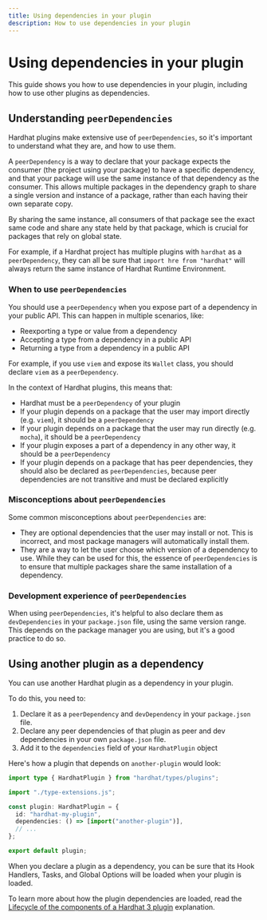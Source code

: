 ```yaml
---
title: Using dependencies in your plugin
description: How to use dependencies in your plugin
---
```


# Using dependencies in your plugin

This guide shows you how to use dependencies in your plugin, including how to use other plugins as dependencies.

## Understanding `peerDependencies`

Hardhat plugins make extensive use of `peerDependencies`, so it's important to understand what they are, and how to use them.

A `peerDependency` is a way to declare that your package expects the consumer (the project using your package) to have a specific dependency, and that your package will use the same instance of that dependency as the consumer. This allows multiple packages in the dependency graph to share a single version and instance of a package, rather than each having their own separate copy.

By sharing the same instance, all consumers of that package see the exact same code and share any state held by that package, which is crucial for packages that rely on global state.

For example, if a Hardhat project has multiple plugins with `hardhat` as a `peerDependency`, they can all be sure that `import hre from "hardhat"` will always return the same instance of Hardhat Runtime Environment.

### When to use `peerDependencies`

You should use a `peerDependency` when you expose part of a dependency in your public API. This can happen in multiple scenarios, like:

- Reexporting a type or value from a dependency
- Accepting a type from a dependency in a public API
- Returning a type from a dependency in a public API

For example, if you use `viem` and expose its `Wallet` class, you should declare `viem` as a `peerDependency`.

In the context of Hardhat plugins, this means that:

- Hardhat must be a `peerDependency` of your plugin
- If your plugin depends on a package that the user may import directly (e.g. `viem`), it should be a `peerDependency`
- If your plugin depends on a package that the user may run directly (e.g. `mocha`), it should be a `peerDependency`
- If your plugin exposes a part of a dependency in any other way, it should be a `peerDependency`
- If your plugin depends on a package that has peer dependencies, they should also be declared as `peerDependencies`, because peer dependencies are not transitive and must be declared explicitly

### Misconceptions about `peerDependencies`

Some common misconceptions about `peerDependencies` are:

- They are optional dependencies that the user may install or not. This is incorrect, and most package managers will automatically install them.
- They are a way to let the user choose which version of a dependency to use. While they can be used for this, the essence of `peerDependencies` is to ensure that multiple packages share the same installation of a dependency.

### Development experience of `peerDependencies`

When using `peerDependencies`, it's helpful to also declare them as `devDependencies` in your `package.json` file, using the same version range. This depends on the package manager you are using, but it's a good practice to do so.

## Using another plugin as a dependency

You can use another Hardhat plugin as a dependency in your plugin.

To do this, you need to:

1. Declare it as a `peerDependency` and `devDependency` in your `package.json` file.
2. Declare any peer dependencies of that plugin as peer and dev dependencies in your own `package.json` file.
3. Add it to the `dependencies` field of your `HardhatPlugin` object

Here's how a plugin that depends on `another-plugin` would look:

```ts
import type { HardhatPlugin } from "hardhat/types/plugins";

import "./type-extensions.js";

const plugin: HardhatPlugin = {
  id: "hardhat-my-plugin",
  dependencies: () => [import("another-plugin")],
  // ...
};

export default plugin;
```

When you declare a plugin as a dependency, you can be sure that its Hook Handlers, Tasks, and Global Options will be loaded when your plugin is loaded.

To learn more about how the plugin dependencies are loaded, read the [Lifecycle of the components of a Hardhat 3 plugin](../explanation/lifecycle.md) explanation.
